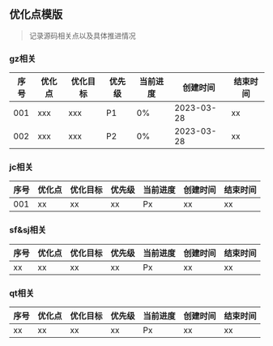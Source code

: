 ## 优化点模版
> 记录源码相关点以及具体推进情况

### gz相关
| 序号  | 优化点 | 优化目标 | 优先级 | 当前进度 | 创建时间       | 结束时间 |
|-----|-----|------|-----|------|------------|------|
| 001 | xxx | xxx  | P1  | 0%   | 2023-03-28 | xx   |
| 002 | xxx | xxx  | P2  | 0%   | 2023-03-28 | xx   |

### jc相关
| 序号  | 优化点 | 优化目标 | 优先级 | 当前进度 | 创建时间 | 结束时间 |
|-----|-----|------|-----|------|------|------|
| 001 | xx  | xx   | xx  | Px   | xx   | xx   |

### sf&sj相关
| 序号  | 优化点 | 优化目标 | 优先级 | 当前进度 | 创建时间 | 结束时间 |
|-----|-----|------|-----|------|------|------|
| xx  | xx  | xx   | xx  | Px   | xx   | xx   |

### qt相关
| 序号  | 优化点 | 优化目标 | 优先级 | 当前进度 | 创建时间 | 结束时间 |
|-----|-----|------|-----|------|------|------|
| xx  | xx  | xx   | xx  | Px   | xx   | xx   |